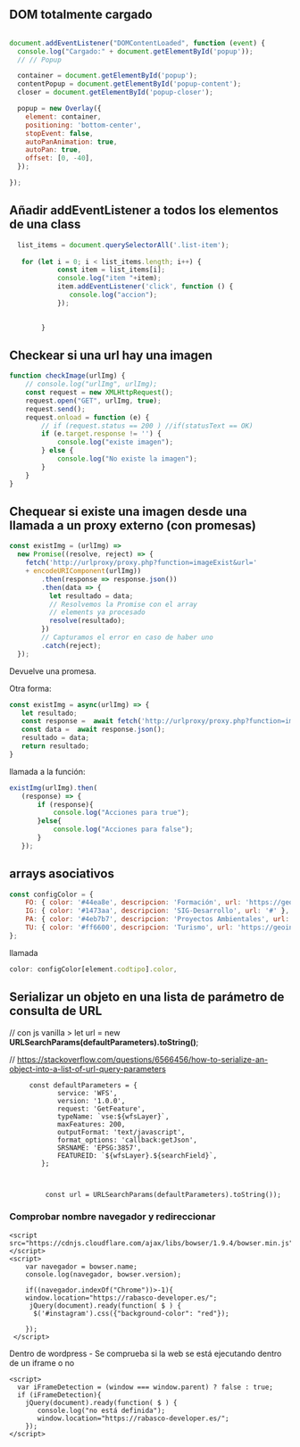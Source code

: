 ## DOM totalmente cargado
```js

document.addEventListener("DOMContentLoaded", function (event) {
  console.log("Cargado:" + document.getElementById('popup'));
  // // Popup

  container = document.getElementById('popup');
  contentPopup = document.getElementById('popup-content');
  closer = document.getElementById('popup-closer');

  popup = new Overlay({
    element: container,
    positioning: 'bottom-center',
    stopEvent: false,
    autoPanAnimation: true,
    autoPan: true,
    offset: [0, -40],
  });

});
```

## Añadir addEventListener a todos los elementos de una class
```js 
  list_items = document.querySelectorAll('.list-item');
  
   for (let i = 0; i < list_items.length; i++) {
            const item = list_items[i];
            console.log("item "+item);
            item.addEventListener('click', function () {
               console.log("accion");
            });

           
        }
```

## Checkear si una url hay una imagen
```js
function checkImage(urlImg) {
    // console.log("urlImg", urlImg);
    const request = new XMLHttpRequest();
    request.open("GET", urlImg, true);
    request.send();
    request.onload = function (e) {
        // if (request.status == 200 ) //if(statusText == OK)
        if (e.target.response != '') {
            console.log("existe imagen");
        } else {
            console.log("No existe la imagen");
        }
    }
}
```
## Chequear si existe una imagen desde una llamada a un proxy externo (con promesas)
```js
const existImg = (urlImg) =>
  new Promise((resolve, reject) => {
    fetch('http://urlproxy/proxy.php?function=imageExist&url='
    + encodeURIComponent(urlImg))
        .then(response => response.json())
        .then(data => {
          let resultado = data;
          // Resolvemos la Promise con el array 
          // elements ya procesado
          resolve(resultado);
        })
        // Capturamos el error en caso de haber uno
        .catch(reject);
  });
 ```
 Devuelve una promesa.
 
 Otra forma:
 
 ```js
 const existImg = async(urlImg) => {
    let resultado;
    const response =  await fetch('http://urlproxy/proxy.php?function=imageExist&url='+encodeURIComponent(urlImg));
    const data =  await response.json();
    resultado = data;
    return resultado;
}
```
 llamada a la función:
 
 ```js
 existImg(urlImg).then(
    (response) => {
        if (response){
            console.log("Acciones para true");
        }else{
            console.log("Acciones para false");
        }
    });
```  

## arrays asociativos
```js
const configColor = {
    FO: { color: '#44ea8e', descripcion: 'Formación', url: 'https://geoinnova.org/cursos/' },
    IG: { color: '#1473aa', descripcion: 'SIG-Desarrollo', url: '#' },
    PA: { color: '#4eb7b7', descripcion: 'Proyectos Ambientales', url: 'https://geoinnova.org/consultoria-medio-ambiente/' },
    TU: { color: '#ff6600', descripcion: 'Turismo', url: 'https://geoinnova.org/servicios-consultoria-turismo-sostenible/' }
};
```

llamada
```js
color: configColor[element.codtipo].color,
```

## Serializar un objeto en una lista de parámetro de consulta de URL
// con js vanilla > let url = new **URLSearchParams(defaultParameters).toString()**;

// https://stackoverflow.com/questions/6566456/how-to-serialize-an-object-into-a-list-of-url-query-parameters

         const defaultParameters = {
                service: 'WFS',
                version: '1.0.0',
                request: 'GetFeature',
                typeName: `vse:${wfsLayer}`,
                maxFeatures: 200,
                outputFormat: 'text/javascript',
                format_options: 'callback:getJson',
                SRSNAME: 'EPSG:3857',
                FEATUREID: `${wfsLayer}.${searchField}`,
            };

           

             const url = URLSearchParams(defaultParameters).toString());





### Comprobar nombre navegador y redireccionar

    <script src="https://cdnjs.cloudflare.com/ajax/libs/bowser/1.9.4/bowser.min.js"></script>
    <script>
        var navegador = bowser.name;
        console.log(navegador, bowser.version);

        if((navegador.indexOf("Chrome"))>-1){
        window.location="https://rabasco-developer.es/";
         jQuery(document).ready(function( $ ) {
          $('#instagram').css({"background-color": "red"});

        });
     </script>

Dentro de wordpress - Se comprueba si la web se está ejecutando dentro de un iframe o no

    <script>
      var iFrameDetection = (window === window.parent) ? false : true;
      if (iFrameDetection){
        jQuery(document).ready(function( $ ) {
           console.log("no está definida");
           window.location="https://rabasco-developer.es/";
        }); 
    </script>
